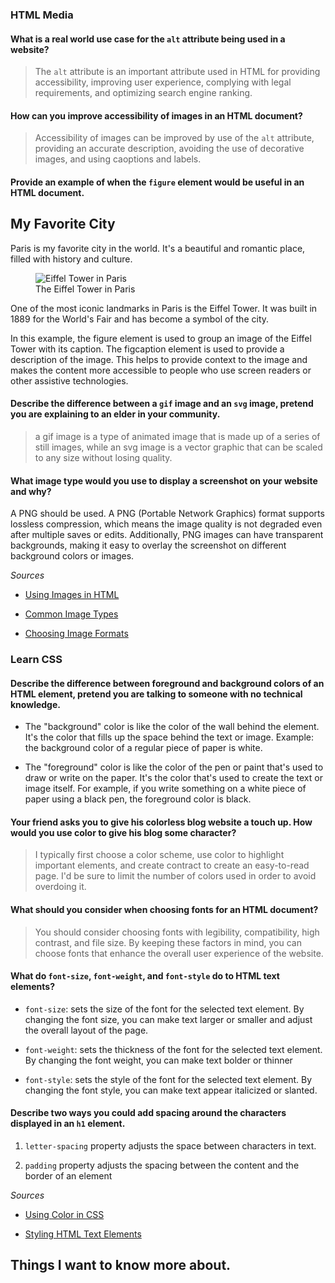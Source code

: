 
### HTML Media

#### What is a real world use case for the `alt` attribute being used in a website?
> The `alt` attribute is an important attribute used in HTML for providing accessibility, improving user experience, complying with legal requirements, and optimizing search engine ranking.

#### How can you improve accessibility of images in an HTML document?
> Accessibility of images can be improved  by use of the `alt` attribute,  providing an accurate description, avoiding the use of decorative images, and using caoptions and labels.

#### Provide an example of when the `figure` element would be useful in an HTML document.
<article>
  <h2>My Favorite City</h2>
  <p>Paris is my favorite city in the world. It's a beautiful and romantic place, filled with history and culture.</p>
  <figure>
    <img src="paris.jpg" alt="Eiffel Tower in Paris">
    <figcaption>The Eiffel Tower in Paris</figcaption>
  </figure>
  <p>One of the most iconic landmarks in Paris is the Eiffel Tower. It was built in 1889 for the World's Fair and has become a symbol of the city.</p>
</article>

In this example, the figure element is used to group an image of the Eiffel Tower with its caption. The figcaption element is used to provide a description of the image. This helps to provide context to the image and makes the content more accessible to people who use screen readers or other assistive technologies.

#### Describe the difference between a `gif` image and an `svg` image, pretend you are explaining to an elder in your community.
> a gif image is a type of animated image that is made up of a series of still images, while an svg image is a vector graphic that can be scaled to any size without losing quality. 

#### What image type would you use to display a screenshot on your website and why?

A PNG should be used. A PNG (Portable Network Graphics) format supports lossless compression, which means the image quality is not degraded even after multiple saves or edits. Additionally, PNG images can have transparent backgrounds, making it easy to overlay the screenshot on different background colors or images.

*Sources*
- [Using Images in HTML](https://developer.mozilla.org/en-US/docs/Learn/HTML/Multimedia_and_embedding/Images_in_HTML)

- [Common Image Types](https://developer.mozilla.org/en-US/docs/Web/Media/Formats/Image_types)

- [Choosing Image Formats](https://developer.mozilla.org/en-US/docs/Web/Media/Formats/Image_types#choosing_an_image_format)

### Learn CSS

#### Describe the difference between foreground and background colors of an HTML element, pretend you are talking to someone with no technical knowledge.

- The "background" color is like the color of the wall behind the element. It's the color that fills up the space behind the text or image.  Example: the background color of a regular piece of paper is white.

- The "foreground" color is like the color of the pen or paint that's used to draw or write on the paper. It's the color that's used to create the text or image itself. For example, if you write something on a white piece of paper using a black pen, the foreground color is black.

#### Your friend asks you to give his colorless blog website a touch up. How would you use color to give his blog some character?
> I typically first choose a color scheme, use color to highlight important elements, and create contract to create an easy-to-read page. I'd be sure to limit the number of colors used in order to avoid overdoing it.

#### What should you consider when choosing fonts for an HTML document?
> You should consider choosing fonts with legibility, compatibility, high contrast, and file size. By keeping these factors in mind, you can choose fonts that enhance the overall user experience of the website.

#### What do `font-size`, `font-weight`, and `font-style` do to HTML text elements?
- `font-size`: sets the size of the font for the selected text element. By changing the font size, you can make text larger or smaller and adjust the overall layout of the page.

- `font-weight`: sets the thickness of the font for the selected text element. By changing the font weight, you can make text bolder or thinner

- `font-style`: sets the style of the font for the selected text element. By changing the font style, you can make text appear italicized or slanted.

#### Describe two ways you could add spacing around the characters displayed in an `h1` element.

1. `letter-spacing` property adjusts the space between characters in text.

2. `padding` property adjusts the spacing between the content and the border of an element

*Sources*

- [Using Color in CSS](https://developer.mozilla.org/en-US/docs/Web/CSS/CSS_Colors/Applying_color)

- [Styling HTML Text Elements](https://developer.mozilla.org/en-US/docs/Learn/CSS/Styling_text/Fundamentals)


## Things I want to know more about.
